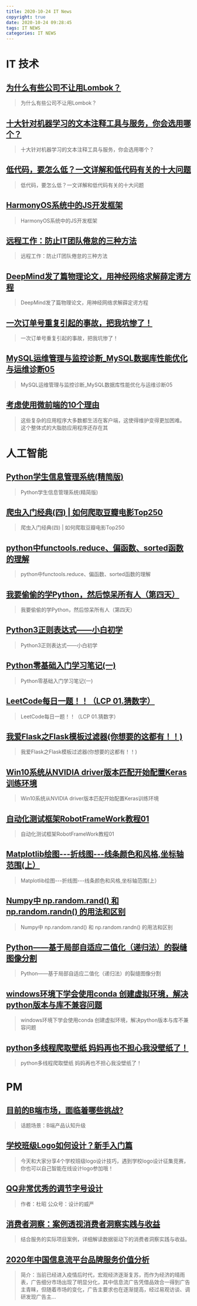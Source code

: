 ```yaml
---
title: 2020-10-24 IT News
copyright: true
date: 2020-10-24 09:28:45
tags: IT NEWS
categories: IT NEWS
---
```

# IT 技术 
 ## [为什么有些公司不让用Lombok？](http://developer.51cto.com/art/202010/629471.htm)
 > 为什么有些公司不让用Lombok？
 ## [十大针对机器学习的文本注释工具与服务，你会选用哪个？](http://ai.51cto.com/art/202010/629477.htm)
 > 十大针对机器学习的文本注释工具与服务，你会选用哪个？
 ## [低代码，要怎么低？一文详解和低代码有关的十大问题](http://news.51cto.com/art/202010/629275.htm)
 > 低代码，要怎么低？一文详解和低代码有关的十大问题
 ## [HarmonyOS系统中的JS开发框架](http://os.51cto.com/art/202010/629479.htm)
 > HarmonyOS系统中的JS开发框架
 ## [远程工作：防止IT团队倦怠的三种方法](http://news.51cto.com/art/202010/629427.htm)
 > 远程工作：防止IT团队倦怠的三种方法
 ## [DeepMind发了篇物理论文，用神经网络求解薛定谔方程](http://news.51cto.com/art/202010/629274.htm)
 > DeepMind发了篇物理论文，用神经网络求解薛定谔方程
 ## [一次订单号重复引起的事故，把我坑惨了！](http://developer.51cto.com/art/202010/629255.htm)
 > 一次订单号重复引起的事故，把我坑惨了！
 ## [MySQL运维管理与监控诊断_MySQL数据库性能优化与运维诊断05](http://fellow.51cto.com/art/202008/622832.htm?qd=51ctojrzd)
 > MySQL运维管理与监控诊断_MySQL数据库性能优化与运维诊断05
 ## [考虑使用微前端的10个理由](http://developer.51cto.com/art/202010/629591.htm)
 > 这些复杂的应用程序大多数都生活在客户端，这使得维护变得更加困难。 这个整体式的大脂肪应用程序还存在其
# 人工智能 
 ## [Python学生信息管理系统(精简版)](https://blog.csdn.net/weixin_44864260/article/details/109211096)
 > Python学生信息管理系统(精简版)
 ## [爬虫入门经典(四) | 如何爬取豆瓣电影Top250](https://blog.csdn.net/qq_16146103/article/details/109200583)
 > 爬虫入门经典(四) | 如何爬取豆瓣电影Top250
 ## [python中functools.reduce、偏函数、sorted函数的理解](https://blog.csdn.net/m0_51284422/article/details/109166809)
 > python中functools.reduce、偏函数、sorted函数的理解
 ## [我要偷偷的学Python，然后惊呆所有人（第四天）](https://blog.csdn.net/qq_43762191/article/details/109195441)
 > 我要偷偷的学Python，然后惊呆所有人（第四天）
 ## [Python3正则表达式——小白初学](https://blog.csdn.net/m0_50316716/article/details/109190165)
 > Python3正则表达式——小白初学
 ## [Python零基础入门学习笔记(一)](https://blog.csdn.net/BRoctopus/article/details/109169674)
 > Python零基础入门学习笔记(一)
 ## [LeetCode每日一题！！（LCP 01.猜数字）](https://blog.csdn.net/Kinght_123/article/details/109225087)
 > LeetCode每日一题！！（LCP 01.猜数字）
 ## [我爱Flask之Flask模板过滤器(你想要的这都有！！)](https://blog.csdn.net/qq_45261963/article/details/109175241)
 > 我爱Flask之Flask模板过滤器(你想要的这都有！！)
 ## [Win10系统从NVIDIA driver版本匹配开始配置Keras训练环境](https://blog.csdn.net/weixin_40198079/article/details/109186443)
 > Win10系统从NVIDIA driver版本匹配开始配置Keras训练环境
 ## [自动化测试框架RobotFrameWork教程01](https://blog.csdn.net/MagicVergil/article/details/109227214)
 > 自动化测试框架RobotFrameWork教程01
 ## [Matplotlib绘图---折线图---线条颜色和风格,坐标轴范围(上）](https://blog.csdn.net/Songyongchao1995/article/details/109194857)
 > Matplotlib绘图---折线图---线条颜色和风格,坐标轴范围(上）
 ## [Numpy中 np.random.rand() 和 np.random.randn() 的用法和区别](https://blog.csdn.net/lemonxiaoxiao/article/details/109205647)
 > Numpy中 np.random.rand() 和 np.random.randn() 的用法和区别
 ## [Python——基于局部自适应二值化（递归法）的裂缝图像分割](https://blog.csdn.net/qq_42868846/article/details/109195180)
 > Python——基于局部自适应二值化（递归法）的裂缝图像分割
 ## [windows环境下学会使用conda 创建虚拟环境，解决python版本与库不兼容问题](https://blog.csdn.net/weixin_43327597/article/details/109194217)
 > windows环境下学会使用conda 创建虚拟环境，解决python版本与库不兼容问题
 ## [python多线程爬取壁纸 妈妈再也不担心我没壁纸了！](https://blog.csdn.net/Six23333/article/details/109169283)
 > python多线程爬取壁纸 妈妈再也不担心我没壁纸了！
# PM 
 ## [目前的B端市场，面临着哪些挑战?](http://www.chanpin100.com/article/112850)
 > 话题场景：B端产品认知升级
 ## [学校班级Logo如何设计？新手入门篇](http://www.chanpin100.com/article/112912)
 > 今天和大家分享4个学校班级logo设计技巧，遇到学校logo设计征集竞赛，你也可以自己智能在线设计logo参加哦！
 ## [QQ非常优秀的调节字号设计](http://www.chanpin100.com/article/112870)
 > 作者：杜昭 公众号：设计的威严
 ## [消费者洞察：案例透视消费者洞察实践与收益](http://www.chanpin100.com/article/112905)
 > 结合服务的实际项目案例，详细解读数据驱动下的消费者洞察实践与收益。
 ## [2020年中国信息流平台品牌服务价值分析](http://www.chanpin100.com/article/112855)
 > 简介：当前已经进入疫情后时代，宏观经济逐渐复苏，而作为经济的晴雨表，广告细分市场出现了明显分化，其中信息流广告凭借品效合一得到广告主青睐，但随着市场的变化，广告主要求也在逐渐提高，经过易观访谈、调研发现广告主…

    